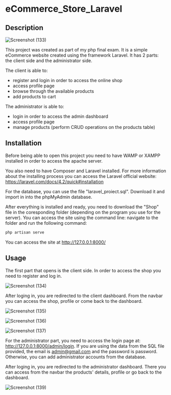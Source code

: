 # eCommerce_Store_Laravel
 
## Description 
![Screenshot (133)](https://user-images.githubusercontent.com/62790800/227343302-9ee36eda-692d-4b63-b21a-6e02b1b39ed9.png)

This project was created as part of my php final exam. It is a simple eCommerce website created using the framework Laravel. It has 2 parts: the client side and the administrator side.

The client is able to:
 - register and login in order to access the online shop
 - access profile page
 - browse through the available products
 - add products to cart
 
The administrator is able to:
 - login in order to access the admin dashboard
 - access profile page
 - manage products (perform CRUD operations on the products table)

## Installation

Before being able to open this project you need to have WAMP or XAMPP installed in order to access the apache server.

You also need to have Composer and Laravel installed. For more information about the installing process you can access the Laravel official website: https://laravel.com/docs/4.2/quick#installation

For the database, you can use the file "laravel_proiect.sql". Download it and import in into the phpMyAdmin database. 

After everything is installed and ready, you need to download the "Shop" file in the coresponding folder (depending on the program you use for the server). 
You can access the site using the command line: navigate to the folder and run the following command:

```bash
php artisan serve
```
You can access the site at http://127.0.0.1:8000/

## Usage

The first part that opens is the client side. In order to access the shop you need to register and log in. 

![Screenshot (134)](https://user-images.githubusercontent.com/62790800/227344848-2135e2a5-a97e-4c3b-8ad8-fdbbb60d6f46.png)

After loging in, you are redirected to the client dashboard. From the navbar you can access the shop, profile or come back to the dashboard.

![Screenshot (135)](https://user-images.githubusercontent.com/62790800/227344968-e1decdfa-31a1-4b71-9548-941f7f26bd2c.png)

![Screenshot (136)](https://user-images.githubusercontent.com/62790800/227345015-ca326e8a-8e5f-4b2e-98ff-7b0e942983fe.png)

![Screenshot (137)](https://user-images.githubusercontent.com/62790800/227345071-78a33c59-9588-434b-b0a1-32ec3a79a6b8.png)

For the administrator part, you need to access the login page at: http://127.0.0.1:8000/admin/login. If you are using the data from the SQL file provided, the email is admin@gmail.com and the password is password. Otherwise, you can add administrator accounts from the database.

After loging in, you are redirected to the administrator dashboard. There you can access from the navbar the products' details, profile or go back to the dashboard.

![Screenshot (139)](https://user-images.githubusercontent.com/62790800/227345105-58ee3782-7f50-4d49-9ae7-b354e6a13252.png)

